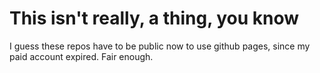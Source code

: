 # This isn't really, a thing, you know

I guess these repos have to be public now to use github pages, since my paid account expired. Fair enough.

